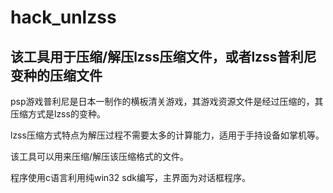 # hack_unlzss

## 该工具用于压缩/解压lzss压缩文件，或者lzss普利尼变种的压缩文件

psp游戏普利尼是日本一制作的横板清关游戏，其游戏资源文件是经过压缩的，其压缩方式是lzss的变种。

lzss压缩方式特点为解压过程不需要太多的计算能力，适用于手持设备如掌机等。

该工具可以用来压缩/解压该压缩格式的文件。

程序使用c语言利用纯win32 sdk编写，主界面为对话框程序。
